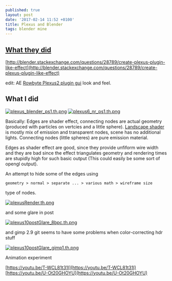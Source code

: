 ```yaml
---
published: true
layout: post
date: '2017-02-14 11:52 +0100'
title: Plexus and Blender
tags: blender mine
---
```

## [What they did](https://i.stack.imgur.com/dr6am.jpg)

[http://blender.stackexchange.com/questions/28789/create-plexus-plugin-like-effect](http://blender.stackexchange.com/questions/28789/create-plexus-plugin-like-effect)

edit: AE [Rowbyte Plexus2 plugin gui](https://cdn.scrot.moe/images/2017/02/14/plexus_ae_plugin_gui.png) look and feel.

## What I did  
[![plexus_blender_ps1.th.png](https://cdn.scrot.moe/images/2017/02/15/plexus_blender_ps1.th.png)](https://cdn.scrot.moe/images/2017/02/15/plexus_blender_ps1.png)
[![plexus6_nr_ps1.th.png](https://cdn.scrot.moe/images/2017/02/15/plexus6_nr_ps1.th.png)](https://cdn.scrot.moe/images/2017/02/15/plexus6_nr_ps1.png)

Basically: Edges are shader effect, connecting nodes are actual geometry (produced with particles on vertcies and a little sphere). [Landscape shader](https://cdn.scrot.moe/images/2017/02/15/plexusMaterial.jpg) is mostly mix of emission and transparent nodes, scene has no additional lights. Connecting nodes (little spheres) are pure emission material.

Edges as shader effect are good, since they provide unfiform wire width and they are bad since the effect triangulates geometry and rendering times are stupidly high for such basic output (This could easily be some sort of opengl output).

An attempt to hide some of the edges using 

    geometry > normal > separate ... > various math > wireframe size
    
type of nodes.

[![plexusRender.th.png](https://cdn.scrot.moe/images/2017/02/15/plexusRender.th.png)](https://cdn.scrot.moe/images/2017/02/15/plexusRender.png)

and some glare in post

[![plexus10postGlare_8bpc.th.png](https://cdn.scrot.moe/images/2017/02/15/plexus10postGlare_8bpc.th.png)](https://cdn.scrot.moe/images/2017/02/15/plexus10postGlare_8bpc.png)

and gimp 2.9 git seems to have some problems when color-correcting hdr stuff

[![plexus10postGlare_gimp1.th.png](https://cdn.scrot.moe/images/2017/02/15/plexus10postGlare_gimp1.th.png)](https://cdn.scrot.moe/images/2017/02/15/plexus10postGlare_gimp1.png)

Animation experiment

[https://youtu.be/T-WCL81t31I](https://youtu.be/T-WCL81t31I)  
[https://youtu.be/U-Ot20GHOYU](https://youtu.be/U-Ot20GHOYU)

